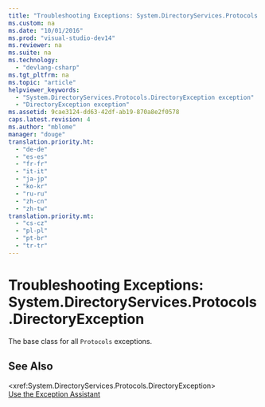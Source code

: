 ```yaml
---
title: "Troubleshooting Exceptions: System.DirectoryServices.Protocols.DirectoryException"
ms.custom: na
ms.date: "10/01/2016"
ms.prod: "visual-studio-dev14"
ms.reviewer: na
ms.suite: na
ms.technology: 
  - "devlang-csharp"
ms.tgt_pltfrm: na
ms.topic: "article"
helpviewer_keywords: 
  - "System.DirectoryServices.Protocols.DirectoryException exception"
  - "DirectoryException exception"
ms.assetid: 9cae3124-dd63-42df-ab19-870a8e2f0578
caps.latest.revision: 4
ms.author: "mblome"
manager: "douge"
translation.priority.ht: 
  - "de-de"
  - "es-es"
  - "fr-fr"
  - "it-it"
  - "ja-jp"
  - "ko-kr"
  - "ru-ru"
  - "zh-cn"
  - "zh-tw"
translation.priority.mt: 
  - "cs-cz"
  - "pl-pl"
  - "pt-br"
  - "tr-tr"
---
```

# Troubleshooting Exceptions: System.DirectoryServices.Protocols.DirectoryException
The base class for all `Protocols` exceptions.  
  
## See Also  
 \<xref:System.DirectoryServices.Protocols.DirectoryException>   
 [Use the Exception Assistant](../Topic/How%20to:%20Use%20the%20Exception%20Assistant.md)
